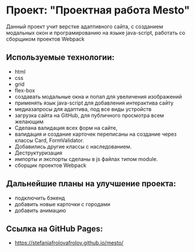 # Проект: "Проектная работа Mesto"

Данный проект учит верстке адаптивного сайта, с созданием модальных окон и програмированию на языке java-script, работать со сборщиком проектов Webpack

## Используемые технологии:

- html
- css
- grid
- flex-box
- создавать модальные окна и попап для увеличения изображений
- применять язык java-script для добавления интерактива сайту
- медиазапросы для адаптива, под все виды устройств
- загрузка сайта на GitHub, для публичного просмотра всем желающим
- Сделана валидация всех форм на сайте,
- валидация и создание карточек переписаны на создание через классы Card, FormValidator.
- Добавились другие классы с наследованием.
- Деструктуризация
- импорты и экспорты сделаны в js файлах типом module.
- сборщик проектов Webpack

## Дальнейшие планы на улучшение проекта:

- подключить бэкенд
- добавить новые карточки с городами
- добавить анимацию


## Ссылка на GitHub Pages:

- https://stefaniafrolovafrolov.github.io/mesto/
